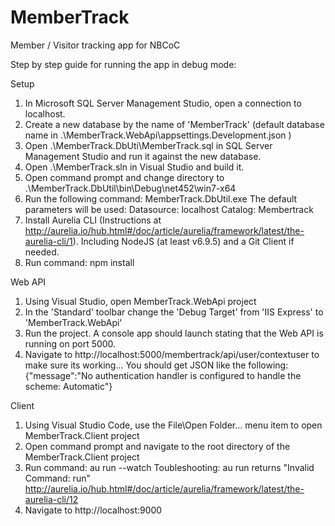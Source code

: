 # MemberTrack
Member / Visitor tracking app for NBCoC

Step by step guide for running the app in debug mode:

Setup
1. In Microsoft SQL Server Management Studio, open a connection to localhost.
2. Create a new database by the name of 'MemberTrack'  (default database name in .\MemberTrack.WebApi\appsettings.Development.json )
3. Open .\MemberTrack.DbUti\MemberTrack.sql in SQL Server Management Studio and run it against the new database.
4. Open .\MemberTrack.sln in Visual Studio and build it.
5. Open command prompt and change directory to .\MemberTrack.DbUtil\bin\Debug\net452\win7-x64
6. Run the following command:
	MemberTrack.DbUtil.exe
   The default parameters will be used:
      Datasource: localhost
	  Catalog: Membertrack
7. Install Aurelia CLI (Instructions at http://aurelia.io/hub.html#/doc/article/aurelia/framework/latest/the-aurelia-cli/1).
	  Including NodeJS (at least v6.9.5) and a Git Client if needed.
8. Run command: npm install
	


Web API

1. Using Visual Studio, open MemberTrack.WebApi project
2. In the 'Standard' toolbar change the 'Debug Target' from 'IIS Express' to 'MemberTrack.WebApi'
3. Run the project. A console app should launch stating that the Web API is running on port 5000.
4. Navigate to http://localhost:5000/membertrack/api/user/contextuser to make sure its working...
   You should get JSON like the following:
	{"message":"No authentication handler is configured to handle the scheme: Automatic"}


Client

1. Using Visual Studio Code, use the File\Open Folder... menu item to open MemberTrack.Client project
2. Open command prompt and navigate to the root directory of the MemberTrack.Client project
3. Run command: au run --watch
   Toubleshooting:  au run returns "Invalid Command: run"
   http://aurelia.io/hub.html#/doc/article/aurelia/framework/latest/the-aurelia-cli/12
4. Navigate to http://localhost:9000
